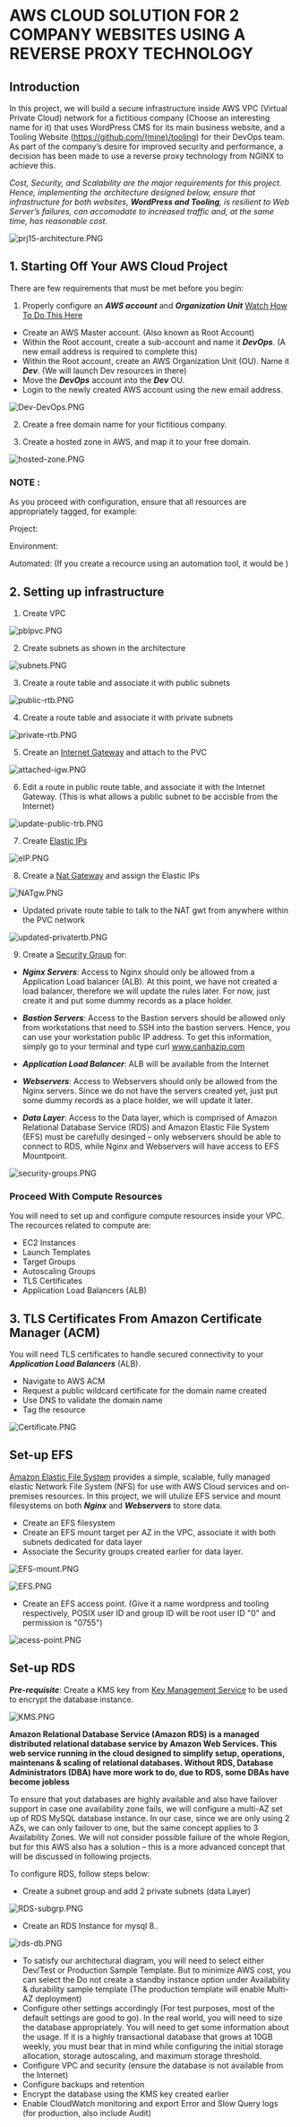 # AWS CLOUD SOLUTION FOR 2 COMPANY WEBSITES USING A REVERSE PROXY TECHNOLOGY

## Introduction

In this project, we will build a secure infrastructure inside AWS VPC (Virtual Private Cloud) network for a fictitious company (Choose an interesting name for it) that uses WordPress CMS for its main business website, and a Tooling Website (https://github.com/(mine)/tooling) for their DevOps team. As part of the company’s desire for improved security and performance, a decision has been made to use a reverse proxy technology from NGINX to achieve this.


*Cost, Security, and Scalability are the major requirements for this project. Hence, implementing the architecture designed below, ensure that infrastructure for both websites, ***WordPress and Tooling***, is resilient to Web Server’s failures, can accomodate to increased traffic and, at the same time, has reasonable cost.*

![prj15-architecture.PNG](./images/prj15-architecture.PNG)


## 1. Starting Off Your AWS Cloud Project

There are few requirements that must be met before you begin:

1. Properly configure an ***AWS account*** and ***Organization Unit*** [Watch How To Do This Here](https://www.youtube.com/watch?v=9PQYCc_20-Q)

* Create an AWS Master account. (Also known as Root Account)
* Within the Root account, create a sub-account and name it ***DevOps***. (A new email address is required to complete this)
* Within the Root account, create an AWS Organization Unit (OU). Name it ***Dev***. (We will launch Dev resources in there)
* Move the ***DevOps*** account into the ***Dev*** OU.
* Login to the newly created AWS account using the new email address.

![Dev-DevOps.PNG](./images/Dev-DevOps.PNG)

2. Create a free domain name for your fictitious company.

3. Create a hosted zone in AWS, and map it to your free domain.



![hosted-zone.PNG](./images/hosted-zone.PNG)





### NOTE : 
As you proceed with configuration, ensure that all resources are appropriately tagged, for example:

Project: <Give your project a name>

Environment: <dev>

Automated: <No> (If you create a recource using an automation tool, it would be <Yes>)


## 2. Setting up infrastructure

1. Create VPC


![pblpvc.PNG](./images/pblpvc.PNG)

2. Create subnets as shown in the architecture


![subnets.PNG](./images/subnets.PNG)

3. Create a route table and associate it with public subnets


![public-rtb.PNG](./images/public-rtb.PNG)

4. Create a route table and associate it with private subnets


![private-rtb.PNG](./images/private-rtb.PNG)

5. Create an [Internet Gateway](https://docs.aws.amazon.com/vpc/latest/userguide/VPC_Internet_Gateway.html) and attach to the PVC


![attached-igw.PNG](./images/attached-igw.PNG)


6. Edit a route in public route table, and associate it with the Internet Gateway. (This is what allows a public subnet to be accisble from the Internet)


![update-public-trb.PNG](./images/update-public-trb.PNG)

7. Create [Elastic IPs](https://docs.aws.amazon.com/AWSEC2/latest/UserGuide/elastic-ip-addresses-eip.html)


![eIP.PNG](./images/eIP.PNG)


8. Create a [Nat Gateway](https://docs.aws.amazon.com/vpc/latest/userguide/vpc-nat-gateway.html) and assign the Elastic IPs 


![NATgw.PNG](./images/NATgw.PNG)

* Updated private route table to talk to the NAT gwt from anywhere within the PVC network


![updated-privatertb.PNG](./images/updated-privatertb.PNG)



9. Create a [Security Group](https://docs.aws.amazon.com/vpc/latest/userguide/vpc-security-groups.html#CreatingSecurityGroups) for:

* ***Nginx Servers***: Access to Nginx should only be allowed from a Application Load balancer (ALB). At this point, we have not created a load balancer, therefore we will update the rules later. For now, just create it and put some dummy records as a place holder.

* ***Bastion Servers***: Access to the Bastion servers should be allowed only from workstations that need to SSH into the bastion servers. Hence, you can use your workstation public IP address. To get this information, simply go to your terminal and type curl www.canhazip.com

* ***Application Load Balancer***: ALB will be available from the Internet

* ***Webservers***: Access to Webservers should only be allowed from the Nginx servers. Since we do not have the servers created yet, just put some dummy records as a place holder, we will update it later.

* ***Data Layer***: Access to the Data layer, which is comprised of Amazon Relational Database Service (RDS) and Amazon Elastic File System (EFS) must be carefully desinged – only webservers should be able to connect to RDS, while Nginx and Webservers will have access to EFS Mountpoint.




![security-groups.PNG](./images/security-groups.PNG)


### Proceed With Compute Resources

You will need to set up and configure compute resources inside your VPC. The recources related to compute are:

* EC2 Instances
* Launch Templates
* Target Groups
* Autoscaling Groups
* TLS Certificates
* Application Load Balancers (ALB)



## 3. TLS Certificates From Amazon Certificate Manager (ACM)
You will need TLS certificates to handle secured connectivity to your ***Application Load Balancers*** (ALB).

* Navigate to AWS ACM
* Request a public wildcard certificate for the domain name created
* Use DNS to validate the domain name
* Tag the resource


![Certificate.PNG](./images/Certificate.PNG)



## Set-up EFS 

[Amazon Elastic File System](https://docs.aws.amazon.com/AWSEC2/latest/UserGuide/AmazonEFS.html) provides a simple, scalable, fully managed elastic Network File System (NFS) for use with AWS Cloud services and on-premises resources. In this project, we will utulize EFS service and mount filesystems on both ***Nginx*** and ***Webservers*** to store data.

* Create an EFS filesystem
* Create an EFS mount target per AZ in the VPC, associate it with both subnets dedicated for data layer
* Associate the Security groups created earlier for data layer.


![EFS-mount.PNG](./images/EFS-mount.PNG)


![EFS.PNG](./images/EFS.PNG)

* Create an EFS access point. (Give it a name wordpress and tooling respectively, POSIX user ID and group ID will be root user ID "0" and permission is "0755")


![acess-point.PNG](./images/acess-point.PNG)


## Set-up RDS

***Pre-requisite***: Create a KMS key from [Key Management Service](https://docs.aws.amazon.com/AmazonRDS/latest/UserGuide/Welcome.html) to be used to encrypt the database instance.


![KMS.PNG](./images/KMS.PNG)


**Amazon Relational Database Service (Amazon RDS) is a managed distributed relational database service by Amazon Web Services. This web service running in the cloud designed to simplify setup, operations, maintenans & scaling of relational databases. Without RDS, Database Administrators (DBA) have more work to do, due to RDS, some DBAs have become jobless**

To ensure that yout databases are highly available and also have failover support in case one availability zone fails, we will configure a multi-AZ set up of RDS MySQL database instance. In our case, since we are only using 2 AZs, we can only failover to one, but the same concept applies to 3 Availability Zones. We will not consider possible failure of the whole Region, but for this AWS also has a solution – this is a more advanced concept that will be discussed in following projects.

To configure RDS, follow steps below:

* Create a subnet group and add 2 private subnets (data Layer)


![RDS-subgrp.PNG](./images/RDS-subgrp.PNG)

* Create an RDS Instance for mysql 8.*.*


![rds-db.PNG](./images/rds-db.PNG)


* To satisfy our architectural diagram, you will need to select either Dev/Test or Production Sample Template. But to minimize AWS cost, you can select the Do not create a standby instance option under Availability & durability sample template (The production template will enable Multi-AZ deployment)
* Configure other settings accordingly (For test purposes, most of the default settings are good to go). In the real world, you will need to size the database appropriately. You will need to get some information about the usage. If it is a highly transactional database that grows at 10GB weekly, you must bear that in mind while configuring the initial storage allocation, storage autoscaling, and maximum storage threshold.
* Configure VPC and security (ensure the database is not available from the Internet)
* Configure backups and retention
* Encrypt the database using the KMS key created earlier
* Enable CloudWatch monitoring and export Error and Slow Query logs (for production, also include Audit)















